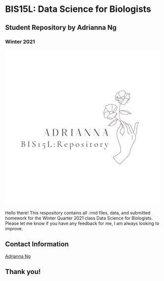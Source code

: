 # BIS15L: Data Science for Biologists
## Student Repository by Adrianna Ng
### Winter 2021

![alt text](https://github.com/adkng/BIS15W2021_ang/blob/main/newrepositoryimage.jpg?raw=true)

Hello there! This respository contains all .rmd files, data, and submitted homework for the Winter Quarter 2021 class Data Science for Biologists. Please let me know if you have any feedback for me, I am always looking to improve.

## Contact Information
[Adrianna Ng](mailto:adkng@ucdavis.edu)

## Thank you!